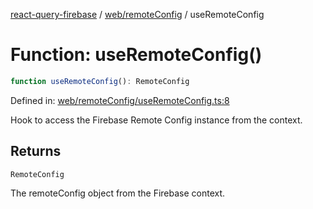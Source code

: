 [react-query-firebase](../../../modules.md) / [web/remoteConfig](../index.md) / useRemoteConfig

# Function: useRemoteConfig()

```ts
function useRemoteConfig(): RemoteConfig
```

Defined in: [web/remoteConfig/useRemoteConfig.ts:8](https://github.com/vpishuk/react-query-firebase/blob/10e2945f75363a784c3dfc0e90b9f7a489dcc848/web/remoteConfig/useRemoteConfig.ts#L8)

Hook to access the Firebase Remote Config instance from the context.

## Returns

`RemoteConfig`

The remoteConfig object from the Firebase context.

